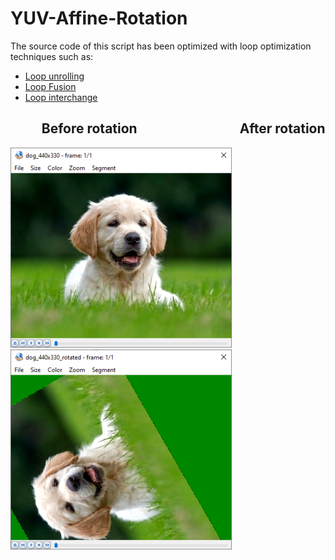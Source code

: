 # YUV-Affine-Rotation

The source code of this script has been optimized with loop optimization techniques such as:

* [Loop unrolling](https://en.wikipedia.org/wiki/Loop_unrolling)
* [Loop Fusion](https://en.wikipedia.org/wiki/Loop_fission_and_fusion)
* [Loop interchange](https://en.wikipedia.org/wiki/Loop_interchange)


## &nbsp; &nbsp; &nbsp; &nbsp; &nbsp; Before rotation &nbsp; &nbsp; &nbsp; &nbsp; &nbsp; &nbsp; &nbsp; &nbsp; &nbsp; &nbsp; &nbsp; &nbsp; &nbsp; &nbsp; &nbsp; &nbsp; After rotation
![before](/images/before.png) &nbsp; ![after](/images/after.png)
